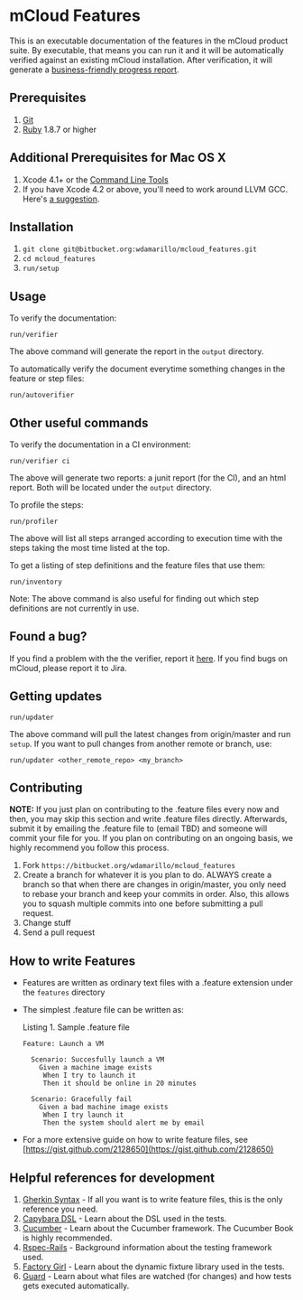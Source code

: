 mCloud Features
===============
This is an executable documentation of the features in the mCloud product suite. By executable, that means you can run it and it will be automatically verified against an existing mCloud installation. After verification, it will generate a [business-friendly progress report](http://dl.dropbox.com/u/1355795/misc/progress_report.png).

Prerequisites
-------------
1. [Git](http://git-scm.com)
2. [Ruby](ruby-lang.org/) 1.8.7 or higher

Additional Prerequisites for Mac OS X
-------------------------------------
1. Xcode 4.1+ or the [Command Line Tools](https://developer.apple.com/downloads/index.action)
2. If you have Xcode 4.2 or above, you'll need to work around LLVM GCC. Here's [a suggestion](http://www.relaxdiego.com/2012/02/using-gcc-when-xcode-43-is-installed.html).

Installation
------------
1. `git clone git@bitbucket.org:wdamarillo/mcloud_features.git`
2. `cd mcloud_features`
3. `run/setup`

Usage
-----

To verify the documentation:

    run/verifier

The above command will generate the report in the `output` directory.

To automatically verify the document everytime something changes in the feature or step files:

    run/autoverifier

Other useful commands
---------------------
To verify the documentation in a CI environment:

    run/verifier ci

The above will generate two reports: a junit report (for the CI), and an html report. Both will be located under the `output` directory.

To profile the steps:

    run/profiler

The above will list all steps arranged according to execution time with the steps taking the most time listed at the top.

To get a listing of step definitions and the feature files that use them:

    run/inventory

Note: The above command is also useful for finding out which step definitions are not currently in use.

Found a bug?
------------
If you find a problem with the the verifier, report it [here](https://bitbucket.org/wdamarillo/mcloud_features/issues/new). If you find bugs on mCloud, please report it to Jira.

Getting updates
------------
    run/updater

The above command will pull the latest changes from origin/master and run `setup`. If you want to pull changes from another remote or branch, use:

    run/updater <other_remote_repo> <my_branch>

Contributing
------------
__NOTE:__ If you just plan on contributing to the .feature files every now and then, you may skip this section and write .feature files directly. Afterwards, submit it by emailing the .feature file to (email TBD) and someone will commit your file for you. If you plan on contributing on an ongoing basis, we highly recommend you follow this process.

1. Fork `https://bitbucket.org/wdamarillo/mcloud_features`
2. Create a branch for whatever it is you plan to do. ALWAYS create a branch so that when there are changes in origin/master, you only need to rebase your branch and keep your commits in order. Also, this allows you to squash multiple commits into one before submitting a pull request.
3. Change stuff
4. Send a pull request

How to write Features
---------------------
* Features are written as ordinary text files with a .feature extension under the `features` directory
* The simplest .feature file can be written as:

  Listing 1. Sample .feature file

      Feature: Launch a VM

        Scenario: Succesfully launch a VM
          Given a machine image exists
           When I try to launch it
           Then it should be online in 20 minutes

        Scenario: Gracefully fail
          Given a bad machine image exists
           When I try launch it
           Then the system should alert me by email

* For a more extensive guide on how to write feature files, see [https://gist.github.com/2128650](https://gist.github.com/2128650)

Helpful references for development
----------------------------------
1. [Gherkin Syntax](https://github.com/cucumber/cucumber/wiki/Gherkin) - If all you want is to write feature files, this is the only reference you need.
2. [Capybara DSL](http://rubydoc.info/github/jnicklas/capybara/master) - Learn about the DSL used in the tests.
3. [Cucumber](http://cukes.info) - Learn about the Cucumber framework. The Cucumber Book is highly recommended.
4. [Rspec-Rails](http://rubydoc.info/gems/rspec-rails/frames) - Background information about the testing framework used.
5. [Factory Girl](https://github.com/thoughtbot/factory_girl/blob/master/GETTING_STARTED.md) - Learn about the dynamic fixture library used in the tests.
6. [Guard](https://github.com/guard/guard) - Learn about what files are watched (for changes) and how tests gets executed automatically.
